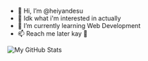 - 👋 Hi, I’m @heiyandesu
- 👀 Idk what i'm interested in actually
- 🌱 I’m currently learning Web Development
- 📫 Reach me later kay 🐂

![My GitHub Stats](https://github-readme-stats.vercel.app/api?username=heiyandesu)
